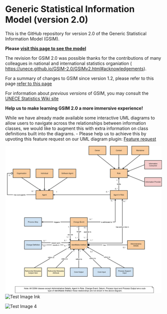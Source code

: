 # Generic Statistical Information Model (version 2.0)

This is the GitHub repository for version 2.0 of the Generic Statistical Information Model (GSIM). 

**Please [visit this page to see the model](https://unece.github.io/GSIM-2.0/GSIMv2.html)**

The revision for GSIM 2.0 was possible thanks for the contributions of many colleagues in national and international statistics organiation ( https://unece.github.io/GSIM-2.0/GSIMv2.html#acknowledgements).

For a summary of changes to GSIM since version 1.2, please refer to this page [refer to this page](https://github.com/UNECE/GSIM-2.0/blob/42b3f8ea173fd31a451e25b110ba7979a6064e40/Changes%20since%20GSIM%20v1.2/Introduction.md)

For information about _previous versions_ of GSIM, you may consult the [UNECE Statistics Wiki site](https://statswiki.unece.org/display/gsim/Old+versions+of+GSIM)

**Help us to make learning GSIM 2.0 a more immersive experience!**

While we have already made available some interactive UML diagrams to allow users to navigate across the relationships between information classes, we would like to augment this with extra information on class definitions built into the diagrams. - Please help us to achieve this by upvoting this feature request on our UML diagram plugin: [Feature request](https://github.com/jgraph/drawio/discussions/4094)

![Test Image Renamed](GSIM_2_0_Base_Group.drawio.svg)
![Test Image Ink](https://user-images.githubusercontent.com/10498769/175003336-e65d63ac-180c-4eb4-b686-32aca25d57e6.jpeg)



![Test Image 4]([GSIM_2_0_Base_Group.drawio.svg](https://app.diagrams.net/?lightbox=1&p=ex&#Uhttps%3A%2F%2Fraw.githubusercontent.com%2FUNECE%2FGSIM-2.0%2Fmain%2FUML%20Model%20Files%2FGSIM_2_0_Base_Group.drawio#%7B%22pageId%22%3A%220%22%7D))


